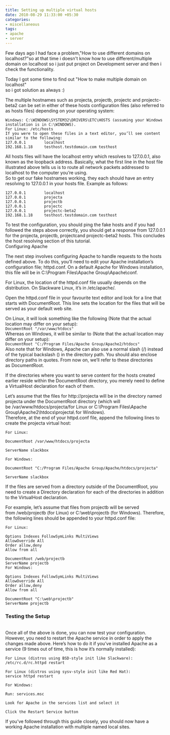 ```yaml
---
title: Setting up multiple virtual hosts
date: 2010-08-29 11:33:00 +05:30
categories:
- miscellaneous
tags:
- apache
- server
---
```


Few days ago I had face a problem,"How to use different domains on localhost?"so at that time i doesn't know how to use different/multiple domain on localhost so i just put project on Development server and then i check the functionality.

Today I got some time to find out "How to make multiple domain on localhost"\
so i got solution as always :)

The multiple hostnames such as projecta, projectb, projectc and projectc-beta2 can be set in either of these hosts configuration files (also referred to as hosts files) depending on your operating system:

`Windows: C:\WINDOWS\SYSTEM32\DRIVERS\ETC\HOSTS (assuming your Windows installation is in C:\WINDOWS).`\
`For Linux: /etc/hosts`\
`If you were to open these files in a text editor, you’ll see content similar to the following:`\
`127.0.0.1        localhost`\
`192.168.1.18     testhost.testdomain.com testhost`

All hosts files will have the localhost entry which resolves to 127.0.0.1, also known as the loopback address. Basically, what the first line in the host file illustrated above tells us is to route all network packets addressed to localhost to the computer you’re using.\
So to get our fake hostnames working, they each should have an entry resolving to 127.0.0.1 in your hosts file. Example as follows:

`127.0.0.1        localhost`\
`127.0.0.1        projecta`\
`127.0.0.1        projectb`\
`127.0.0.1        projectc`\
`127.0.0.1        projectc-beta2`\
`192.168.1.18     testhost.testdomain.com testhost`

To test the configuration, you should ping the fake hosts and if you had followed the steps above correctly, you should get a response from 127.0.0.1 for the projecta, projectb, projectcand projectc-beta2 hosts. This concludes the host resolving section of this tutorial.\
Configuring Apache

The next step involves configuring Apache to handle requests to the hosts defined above. To do this, you’ll need to edit your Apache installation’s configuration file; httpd.conf. On a default Apache for Windows installation, this file will be in C:\\Program Files\\Apache Group\\Apache\\conf. 

For Linux, the location of the httpd.conf file usually depends on the distribution. On Slackware Linux, it’s in /etc/apache/.

Open the httpd.conf file in your favourite text editor and look for a line that starts with DocumentRoot. This line sets the location for the files that will be served as your default web site.

On Linux, it will look something like the following (Note that the actual location may differ on your setup):\
`DocumentRoot "/var/www/htdocs"`\
Whereas on Windows, it will be similar to (Note that the actual location may differ on your setup):\
`DocumentRoot "C:/Program Files/Apache Group/Apache2/htdocs"`\
Also note that for Windows, Apache can also use a normal slash (/) instead of the typical backslash () in the directory path. You should also enclose directory paths in quotes. From now on, we’ll refer to these directories as DocumentRoot.

If the directories where you want to serve content for the hosts created earlier reside within the DocumentRoot directory, you merely need to define a VirtualHost declaration for each of them. 

Let’s assume that the files for http://projecta will be in the directory named projecta under the DocumentRoot directory (which will be /var/www/htdocs/projecta/for Linux or C:\\Program Files\\Apache Group\\Apache2\\htdocs\\projecta\\ for Windows).\
Therefore, at the end of your httpd.conf file, append the following lines to create the projecta virtual host:

`For Linux:`

`DocumentRoot /var/www/htdocs/projecta`

`ServerName slackbox`

`For Windows:`

`DocumentRoot "C:/Program Files/Apache Group/Apache/htdocs/projecta"`

`ServerName slackbox`

If the files are served from a directory outside of the DocumentRoot, you need to create a Directory declaration for each of the directories in addition to the VirtualHost declaration.

For example, let’s assume that files from projectb will be served from /web/projectb (for Linux) or C:\\web\\projectb (for Windows). Therefore, the following lines should be appended to your httpd.conf file:

 `For Linux:`

`Options Indexes FollowSymLinks MultiViews`\
`AllowOverride All`\
`Order allow,deny`\
`Allow from all`

`DocumentRoot /web/projectb`\
`ServerName projectb`\
`For Windows:`

`Options Indexes FollowSymLinks MultiViews`\
`AllowOverride All`\
`Order allow,deny`\
`Allow from all`

`DocumentRoot "C:\web\projectb"`\
`ServerName projectb`

### Testing the Setup

\
Once all of the above is done, you can now test your configuration. However, you need to restart the Apache service in order to apply the changes made above. Here’s how to do it if you’ve installed Apache as a service (9 times out of time, this is how it’s normally installed):

`For Linux (distros using BSD-style init like Slackware):`\
`/etc/rc.d/rc.httpd restart`

`For Linux (distros using sysv-style init like Red Hat):`\
`service httpd restart`

`For Windows:`

`Run: services.msc`

`Look for Apache in the services list and select it`

`Click the Restart Service button`

If you’ve followed through this guide closely, you should now have a working Apache installation with multiple named local sites.
